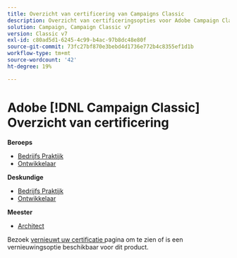 ```yaml
---
title: Overzicht van certificering van Campaigns Classic
description: Overzicht van certificeringsopties voor Adobe Campaign Classic
solution: Campaign, Campaign Classic v7
version: Classic v7
exl-id: c80ad5d1-6245-4c99-b4ac-97b8dc48e80f
source-git-commit: 73fc27bf870e3bebd4d1736e772b4c8355ef1d1b
workflow-type: tm+mt
source-wordcount: '42'
ht-degree: 19%

---
```


# Adobe [!DNL Campaign Classic] Overzicht van certificering

**Beroeps**

* [ Bedrijfs Praktijk ](/help/certifications/acc/acc-p-business.md) <!--AD0-E329-->
* [ Ontwikkelaar ](/help/certifications/acc/acc-p-developer.md) <!--AD0-E331-->

**Deskundige**

* [ Bedrijfs Praktijk ](/help/certifications/acc/acc-e-business.md) <!--AD0-E327-->
* [ Ontwikkelaar ](/help/certifications/acc/acc-e-developer.md) <!--AD0-E330-->

**Meester**

* [ Architect ](/help/certifications/acc/acc-m-developer.md) <!--AD0-E328-->

Bezoek [ vernieuwt uw certificatie ](/help/certifications/renew.md) pagina om te zien of is een vernieuwingsoptie beschikbaar voor dit product.
